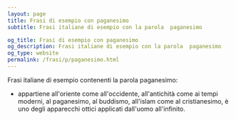 ```yaml
---
layout: page
title: Frasi di esempio con paganesimo 
subtitle: Frasi italiane di esempio con la parola  paganesimo

og_title: Frasi di esempio con paganesimo 
og_description: Frasi italiane di esempio con la parola  paganesimo
og_type: website
permalink: /frasi/p/paganesimo.html
---
```


Frasi italiane di esempio contenenti la parola paganesimo:


- appartiene all'oriente come all'occidente, all'antichità come ai tempi moderni, al paganesimo, al buddismo, all'islam come al cristianesimo, è uno degli apparecchi ottici applicati dall'uomo all'infinito.
